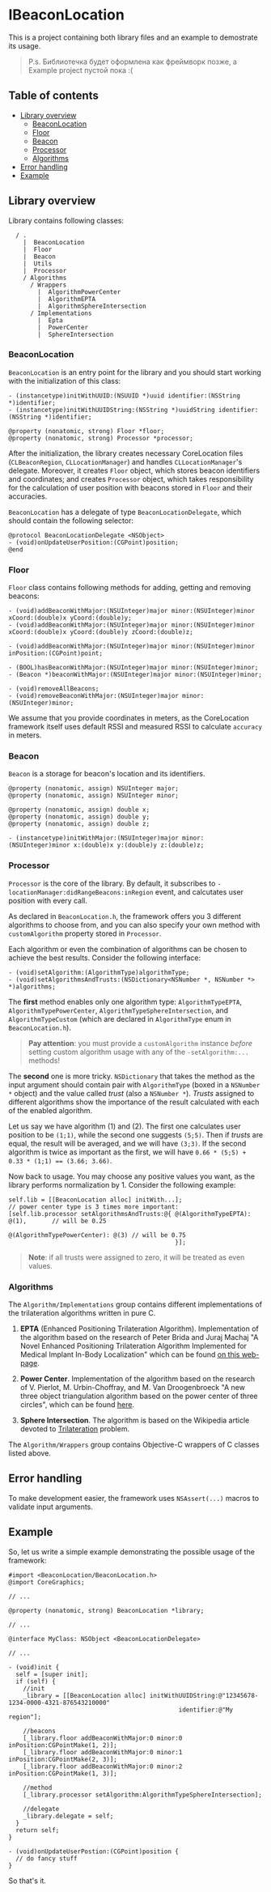 # IBeaconLocation

This is a project containing both library files and an example to demostrate its usage.
> P.s. Библиотечка будет оформлена как фреймворк позже, а Example project пустой пока :(

## Table of contents

* [Library overview](#library-overview)
  * [BeaconLocation](#beaconLocation)
  * [Floor](#floor)
  * [Beacon](#beacon)
  * [Processor](#processor)
  * [Algorithms](#algorithms)
* [Error handling](#error-handling)
* [Example](#example)


## Library overview

Library contains following classes:

```
  / .
    |  BeaconLocation
    |  Floor
    |  Beacon
    |  Utils
    |  Processor
    / Algorithms
      / Wrappers
        |  AlgorithmPowerCenter
        |  AlgorithmEPTA
        |  AlgorithmSphereIntersection
      / Implementations
        |  Epta
        |  PowerCenter
        |  SphereIntersection
```

### BeaconLocation

`BeaconLocation` is an entry point for the library and you should start working with the initialization of this class:

```objc
- (instancetype)initWithUUID:(NSUUID *)uuid identifier:(NSString *)identifier;
- (instancetype)initWithUUIDString:(NSString *)uuidString identifier:(NSString *)identifier;

@property (nonatomic, strong) Floor *floor;
@property (nonatomic, strong) Processor *processor;
```

After the initialization, the library creates necessary CoreLocation files (`CLBeaconRegion`, `CLLocationManager`) and handles `CLLocationManager`'s delegate. Moreover, it creates `Floor` object, which stores beacon identifiers and coordinates; and creates `Processor` object, which takes responsibility for the calculation of user position with beacons stored in `Floor` and their accuracies. 

`BeaconLocation` has a delegate of type `BeaconLocationDelegate`, which should contain the following selector:

```objc
@protocol BeaconLocationDelegate <NSObject>
- (void)onUpdateUserPosition:(CGPoint)position;
@end
```

### Floor

`Floor` class contains following methods for adding, getting and removing beacons:

```objc
- (void)addBeaconWithMajor:(NSUInteger)major minor:(NSUInteger)minor xCoord:(double)x yCoord:(double)y;
- (void)addBeaconWithMajor:(NSUInteger)major minor:(NSUInteger)minor xCoord:(double)x yCoord:(double)y zCoord:(double)z;

- (void)addBeaconWithMajor:(NSUInteger)major minor:(NSUInteger)minor inPosition:(CGPoint)point;

- (BOOL)hasBeaconWithMajor:(NSUInteger)major minor:(NSUInteger)minor;
- (Beacon *)beaconWithMajor:(NSUInteger)major minor:(NSUInteger)minor;

- (void)removeAllBeacons;
- (void)removeBeaconWithMajor:(NSUInteger)major minor:(NSUInteger)minor;
```

We assume that you provide coordinates in meters, as the CoreLocation framework itself uses default RSSI and measured RSSI to calculate `accuracy` in meters.

### Beacon

`Beacon` is a storage for beacon's location and its identifiers. 

```objc
@property (nonatomic, assign) NSUInteger major;
@property (nonatomic, assign) NSUInteger minor;

@property (nonatomic, assign) double x;
@property (nonatomic, assign) double y;
@property (nonatomic, assign) double z;

- (instancetype)initWithMajor:(NSUInteger)major minor:(NSUInteger)minor x:(double)x y:(double)y z:(double)z;
```

### Processor

`Processor` is the core of the library. By default, it subscribes to `-locationManager:didRangeBeacons:inRegion` event, and calcutates user position with every call.

As declared in `BeaconLocation.h`, the framework offers you 3 different algorithms to choose from, and you can also specify your own method with `customAlgorithm` property stored in `Processor`. 

Each algorithm or even the combination of algorithms can be chosen to achieve the best results. Consider the following interface:

```objc
- (void)setAlgorithm:(AlgorithmType)algorithmType;
- (void)setAlgorithmsAndTrusts:(NSDictionary<NSNumber *, NSNumber *> *)algorithms;
```

The **first** method enables only one algorithm type: `AlgorithmTypeEPTA`, `AlgorithmTypePowerCenter`, `AlgorithmTypeSphereIntersection`, and `AlgorithmTypeCustom` (which are declared in `AlgorithmType` enum in `BeaconLocation.h`). 
> **Pay attention**: you must provide a `customAlgorithm` instance _before_ setting custom algorithm usage with any of the `-setAlgorithm:...` methods!

The **second** one is more tricky. `NSDictionary` that takes the method as the input argument should contain pair with `AlgorithmType` (boxed in a `NSNumber *` object) and the value called _trust_ (also a `NSNumber *`). _Trusts_ assigned to different algorithms show the importance of the result calculated with each of the enabled algorithm.

Let us say we have algorithm (1) and (2). The first one calculates user position to be `(1;1)`, while the second one suggests `(5;5)`. Then if _trusts_ are equal, the result will be averaged, and we will have `(3;3)`. If the second algorithm is twice as important as the first, we will have `0.66 * (5;5) + 0.33 * (1;1) == (3.66; 3.66)`.

Now back to usage. You may choose any positive values you want, as the library performs normalization by 1. Consider the following example:

```objc
self.lib = [[BeaconLocation alloc] initWith...];
// power center type is 3 times more important:
[self.lib.processor setAlgorithmsAndTrusts:@{ @(AlgorithmTypeEPTA): @(1),       // will be 0.25
                                              @(AlgorithmTypePowerCenter): @(3) // will be 0.75
                                              }];
```

> **Note**: if all trusts were assigned to zero, it will be treated as even values.

### Algorithms

The `Algorithm/Implementations` group contains different implementations of the trilateration algorithms written in pure C.

1. **EPTA** (Enhanced Positioning Trilateration Algorithm).
   Implementation of the algorithm based on the research of Peter Brida and Juraj Machaj "A Novel Enhanced Positioning Trilateration Algorithm Implemented for Medical Implant In-Body Localization" which can be found [on this web-page](http://www.hindawi.com/journals/ijap/2013/819695/).

2. **Power Center**.
   Implementation of the algorithm based on the research of V. Pierlot, M. Urbin-Choffray, and M. Van Droogenbroeck "A new three object triangulation algorithm based on the power center of three circles", which can be found [here](http://www.telecom.ulg.ac.be/publi/publications/pierlot/Pierlot2011ANewThreeObject/index.html).

3. **Sphere Intersection**.
   The algorithm is based on the Wikipedia article devoted to [Trilateration](https://en.wikipedia.org/wiki/Trilateration) problem. 

The `Algorithm/Wrappers` group contains Objective-C wrappers of C classes listed above.

## Error handling

To make development easier, the framework uses `NSAssert(...)` macros to validate input arguments.

## Example

So, let us write a simple example demonstrating the possible usage of the framework:

```objc
#import <BeaconLocation/BeaconLocation.h>
@import CoreGraphics;

// ...

@property (nonatomic, strong) BeaconLocation *library;

// ...

@interface MyClass: NSObject <BeaconLocationDelegate>

// ...

- (void)init {
  self = [super init];
  if (self) {
    //init
    _library = [[BeaconLocation alloc] initWithUUIDString:@"12345678-1234-0000-4321-876543210000" 
                                               identifier:@"My region"];
    
    //beacons
    [_library.floor addBeaconWithMajor:0 minor:0 inPosition:CGPointMake(1, 2)];
    [_library.floor addBeaconWithMajor:0 minor:1 inPosition:CGPointMake(2, 3)];
    [_library.floor addBeaconWithMajor:0 minor:2 inPosition:CGPointMake(1, 3)];
    
    //method
    [_library.processor setAlgorithm:AlgorithmTypeSphereIntersection];
    
    //delegate
    _library.delegate = self;
  }
  return self;
}

- (void)onUpdateUserPostion:(CGPoint)position {
  // do fancy stuff
}
```

So that's it.
